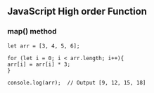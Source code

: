 ## JavaScript High order Function 

### map() method

  ```
  let arr = [3, 4, 5, 6];

  for (let i = 0; i < arr.length; i++){
  arr[i] = arr[i] * 3;
  } 

  console.log(arr);  // Output [9, 12, 15, 18]

  ```

